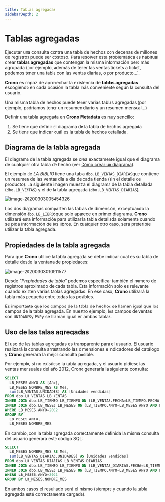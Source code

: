 ```yaml
---
title: Tablas agregadas
sidebarDepth: 2
---
```



# Tablas agregadas

Ejecutar una consulta contra una tabla de hechos con decenas de millones de registros puede ser costoso. Para resolver esta problemática es habitual crear **tablas agregadas** que contengan la misma información pero más agrupada (por ejemplo, además de tener las ventas tickets a ticket, podemos tener una tabla con las ventas diarias, o por producto...).

**Crono** es capaz de aprovechar la existencia de **tablas agregadas** escogiendo en cada ocasión la tabla más conveniente según la consulta del usuario.

Una misma tabla de hechos puede tener varias tablas agregadas (por ejemplo, podríamos tener un resumen diario y un resumen mensual...)

Definir una tabla agregada en **Crono Metadata** es muy sencillo:

1. Se tiene que definir el diagrama de la tabla de hechos agregada
2. Se tiene que indicar cuál es la tabla de hechos detallada.



## Diagrama de la tabla agregada

El diagrama de la tabla agregada se crea exactamente igual que el diagrama de cualquier otra tabla de hecho (ver [Cómo crear un diagrama](#como-crear-un-diagrama)).

El ejemplo de *LA BIBLIO* tiene una tabla `dbo.LB_VENTAS_DIARIAS`que contiene un resumen de las ventas día a día de cada tienda (sin el detalle de producto). La siguiente imagen muestra el diagrama de la tabla detallada (`dbo.LB_VENTAS`) y el de la tabla agregada (`dbo.LB_VENTAS_DIARIAS`).

![image-20200303005454326](/images/catalogo19.png)

Los dos diagramas comparten las tablas de dimensión, exceptuando la dimensión `dbo.LB_LIBROS`que solo aparece en primer diagrama. **Crono** utilizará esta información para utilizar la tabla detallada solamente cuando se pida información de los libros. En cualquier otro caso, será preferible utilizar la tabla agregada.

## Propiedades de la tabla agregada

Para que **Crono** utilice la tabla agregada se debe indicar cual es su tabla de detalle desde la ventana de propiedades:

![image-20200303010911577](/images/catalogo20.png)

Desde _"Propiedades de tabla"_ podemos especificar también el número de registros aproximado de cada tabla. Esta información solo es relevante cuando existen varias tablas agregadas. En ese caso, **Crono** utilizará la tabla más pequeña entre todas las posibles.

Es importante que los campos de la tabla de hechos se llamen igual que los campos de la tabla agregada. En nuestro ejemplo, los campos de ventas son `UNIDADES`y `PVP`y se lllaman igual en ambas tablas.



## Uso de las talas agregadas

El uso de las tablas agregadas es transparente para el usuario. El usuario realizará la consulta arrastrando las dimensiones e indicadores del catálogo y **Crono** generará la mejor consulta posible.

Por ejemplo, si no existiese la tabla agregada, y el usuario pidiese las ventas mensuales del año 2012, Crono generaría la siguiente consulta:



```sql
SELECT
  LB_MESES.ANYO AS [Año],
  LB_MESES.NOMBRE_MES AS Mes,
  sum(LB_VENTAS.UNIDADES) AS [Unidades vendidas]
FROM dbo.LB_VENTAS LB_VENTAS
INNER JOIN dbo.LB_TIEMPO LB_TIEMPO ON (LB_VENTAS.FECHA=LB_TIEMPO.FECHA)
INNER JOIN dbo.LB_MESES LB_MESES ON (LB_TIEMPO.ANYO=LB_MESES.ANYO AND LB_TIEMPO.MES=LB_MESES.MES)
WHERE LB_MESES.ANYO=2012
GROUP BY
  LB_MESES.ANYO,
  LB_MESES.NOMBRE_MES
```

En cambio, con la tabla agregada correctamente definida la misma consulta del usuario generará este código SQL:

```sql
SELECT
  LB_MESES.NOMBRE_MES AS Mes,
  sum(LB_VENTAS_DIARIAS.UNIDADES) AS [Unidades vendidas]
FROM dbo.LB_VENTAS_DIARIAS LB_VENTAS_DIARIAS
INNER JOIN dbo.LB_TIEMPO LB_TIEMPO ON (LB_VENTAS_DIARIAS.FECHA=LB_TIEMPO.FECHA)
INNER JOIN dbo.LB_MESES LB_MESES ON (LB_TIEMPO.ANYO=LB_MESES.ANYO AND LB_TIEMPO.MES=LB_MESES.MES)
WHERE LB_MESES.ANYO=2012
GROUP BY LB_MESES.NOMBRE_MES
```



En ambos casos el resultado será el mismo (siempre y cuando la tabla agregada esté correctamente cargada).

